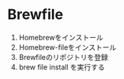 # Brewfile

1. Homebrewをインストール
2. Homebrew-fileをインストール
3. Brewfileのリポジトリを登録
4. brew file install を実行する
